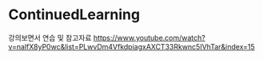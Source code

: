 # ContinuedLearning

강의보면서 연습 및 참고자료
https://www.youtube.com/watch?v=nalfX8yP0wc&list=PLwvDm4VfkdpiagxAXCT33Rkwnc5IVhTar&index=15
